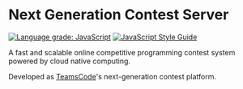 # Next Generation Contest Server


[![Language grade: JavaScript](https://img.shields.io/lgtm/grade/javascript/g/chenhongqiao/project-carbon.svg?logo=lgtm&logoWidth=18)](https://lgtm.com/projects/g/chenhongqiao/project-carbon/context:javascript)
[![JavaScript Style Guide](https://img.shields.io/badge/code_style-standard-brightgreen.svg)](https://standardjs.com)

A fast and scalable online competitive programming contest system powered by cloud native computing. 

Developed as [TeamsCode](https://www.teamscode.org)'s next-generation contest platform.
